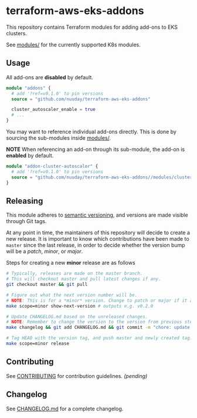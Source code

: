 # terraform-aws-eks-addons

This repository contains Terraform modules for adding add-ons to EKS clusters.

See [modules/](modules/) for the currently supported K8s modules.

## Usage

All add-ons are **disabled** by default.

```terraform
module "addons" {
  # add '?ref=v0.1.0' to pin versions
  source = "github.com/nuuday/terraform-aws-eks-addons"

  cluster_autoscaler_enable = true
  # ...
}
```

You may want to reference individual add-ons directly.
This is done by sourcing the sub-modules inside [modules/](modules/).

**NOTE** When referencing an add-on through its sub-module, the add-on is **enabled** by default.

```terraform
module "addon-cluster-autoscaler" {
  # add '?ref=v0.1.0' to pin versions
  source = "github.com/nuuday/terraform-aws-eks-addons//modules/cluster-autoscaler"
}
```

## Releasing

This module adheres to [semantic versioning](https://semver.org/), and versions are made visible through Git tags.

At any point in time, the maintainers of this repository will decide to create a new release.
It is important to know which contributions have been made to `master` since the last release,
in order to decide whether the version bump will be a *patch*, *minor*, or *major*.

Steps for creating a new **minor** release are as follows

```sh
# Typically, releases are made on the master branch.
# This will checkout master and pull latest changes if any.
git checkout master && git pull

# Figure out what the next version number will be.
# NOTE: This is for a *minor* version. Change to patch or major if it applies.
make scope=minor show-next-version # outputs e.g. v0.2.0

# Update CHANGELOG.md based on the unreleased changes.
# NOTE: Remember to change the version to the version from previous step.
make changelog && git add CHANGELOG.md && git commit -m "chore: update changelog for vx.y.z"

# Tag HEAD with the version tag, and push master and newly created tag.
make scope=minor release
```

## Contributing

See [CONTRIBUTING](.github/CONTRIBUTING) for contribution guidelines. *(pending)*

## Changelog

See [CHANGELOG.md](CHANGELOG.md) for a complete changelog.

